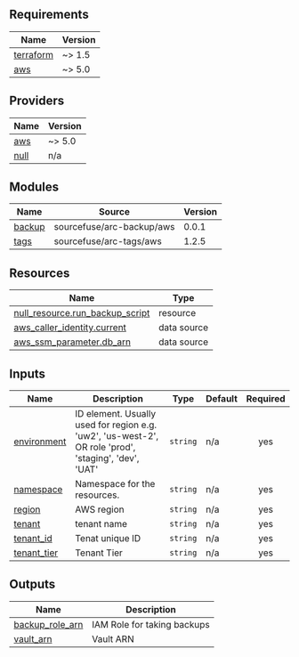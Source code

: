 <!-- BEGIN_TF_DOCS -->
## Requirements

| Name | Version |
|------|---------|
| <a name="requirement_terraform"></a> [terraform](#requirement\_terraform) | ~> 1.5 |
| <a name="requirement_aws"></a> [aws](#requirement\_aws) | ~> 5.0 |

## Providers

| Name | Version |
|------|---------|
| <a name="provider_aws"></a> [aws](#provider\_aws) | ~> 5.0 |
| <a name="provider_null"></a> [null](#provider\_null) | n/a |

## Modules

| Name | Source | Version |
|------|--------|---------|
| <a name="module_backup"></a> [backup](#module\_backup) | sourcefuse/arc-backup/aws | 0.0.1 |
| <a name="module_tags"></a> [tags](#module\_tags) | sourcefuse/arc-tags/aws | 1.2.5 |

## Resources

| Name | Type |
|------|------|
| [null_resource.run_backup_script](https://registry.terraform.io/providers/hashicorp/null/latest/docs/resources/resource) | resource |
| [aws_caller_identity.current](https://registry.terraform.io/providers/hashicorp/aws/latest/docs/data-sources/caller_identity) | data source |
| [aws_ssm_parameter.db_arn](https://registry.terraform.io/providers/hashicorp/aws/latest/docs/data-sources/ssm_parameter) | data source |

## Inputs

| Name | Description | Type | Default | Required |
|------|-------------|------|---------|:--------:|
| <a name="input_environment"></a> [environment](#input\_environment) | ID element. Usually used for region e.g. 'uw2', 'us-west-2', OR role 'prod', 'staging', 'dev', 'UAT' | `string` | n/a | yes |
| <a name="input_namespace"></a> [namespace](#input\_namespace) | Namespace for the resources. | `string` | n/a | yes |
| <a name="input_region"></a> [region](#input\_region) | AWS region | `string` | n/a | yes |
| <a name="input_tenant"></a> [tenant](#input\_tenant) | tenant name | `string` | n/a | yes |
| <a name="input_tenant_id"></a> [tenant\_id](#input\_tenant\_id) | Tenat unique ID | `string` | n/a | yes |
| <a name="input_tenant_tier"></a> [tenant\_tier](#input\_tenant\_tier) | Tenant Tier | `string` | n/a | yes |

## Outputs

| Name | Description |
|------|-------------|
| <a name="output_backup_role_arn"></a> [backup\_role\_arn](#output\_backup\_role\_arn) | IAM Role for taking backups |
| <a name="output_vault_arn"></a> [vault\_arn](#output\_vault\_arn) | Vault ARN |
<!-- END_TF_DOCS -->